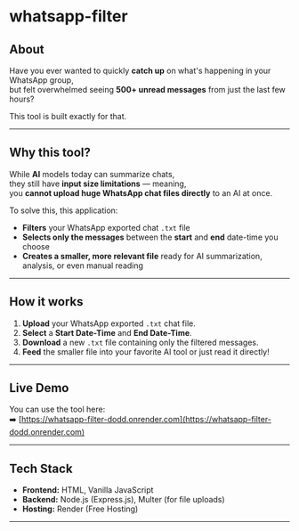 # whatsapp-filter

## About

Have you ever wanted to quickly **catch up** on what's happening in your WhatsApp group,  
but felt overwhelmed seeing **500+ unread messages** from just the last few hours?

This tool is built exactly for that.

---

## Why this tool?

While **AI** models today can summarize chats,  
they still have **input size limitations** — meaning,  
you **cannot upload huge WhatsApp chat files directly** to an AI at once.

To solve this, this application:

- **Filters** your WhatsApp exported chat `.txt` file
- **Selects only the messages** between the **start** and **end** date-time you choose
- **Creates a smaller, more relevant file** ready for AI summarization, analysis, or even manual reading

---

## How it works

1. **Upload** your WhatsApp exported `.txt` chat file.
2. **Select** a **Start Date-Time** and **End Date-Time**.
3. **Download** a new `.txt` file containing only the filtered messages.
4. **Feed** the smaller file into your favorite AI tool or just read it directly!

---

## Live Demo

You can use the tool here:  
➡️ [https://whatsapp-filter-dodd.onrender.com](https://whatsapp-filter-dodd.onrender.com)

---

## Tech Stack

- **Frontend:** HTML, Vanilla JavaScript
- **Backend:** Node.js (Express.js), Multer (for file uploads)
- **Hosting:** Render (Free Hosting)

---


